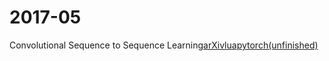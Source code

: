 # 2017-05
Convolutional Sequence to Sequence Learning[arXiv](https://s3.amazonaws.com/fairseq/papers/convolutional-sequence-to-sequence-learning.pdf)[lua](https://github.com/facebookresearch/fairseq)[pytorch(unfinished)](https://github.com/xjtu-zeng/cnn-seq2seq)
